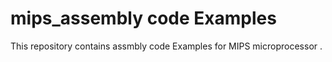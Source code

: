 # mips_assembly code Examples 
<p>This repository contains assmbly code Examples for MIPS microprocessor .</p>
